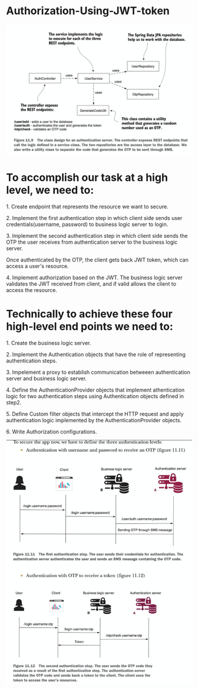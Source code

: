 # Authorization-Using-JWT-token
![first_image](/images/1.png)



<h1>To accomplish our task at a high level, we need to:</h1>
<p>1. Create endpoint that represents the resource we want to secure.</p>
<p>2. Implement the first authentication step in which client side sends user credentials(username, password) to business logic server to login.</p>
<p>3. Implement the second authentication step in which client side sends the OTP the user receives from authentication server to the business logic server.</p>
<p>Once authenticated by the OTP, the client gets back JWT token, which can access a user's resource.</p>
<p>4. Implement authorization based on the JWT. The business logic server validates the JWT received from client, and if valid allows the client to access the resource.</p>

<h1>Technically to achieve these four high-level end points we need to:</h1>
<p>1. Create the business logic server.</p>
<p>2. Implement the Authentication objects that have the role of representing authentication steps.</p>
<p>3. Impelement a proxy to establish communication betweeen authentication server and business logic server.</p>
<p>4. Define the AuthenticationProvider objects that implement athentication logic for two authentication steps using Authentication objects defined in step2. </p>
<p>5. Define Custom filter objects that intercept the HTTP request and apply authentication logic implemented by the AuthenticationProvider objects.</p>
<p>6. Write Authorization configurations.</p>

![first_image](/images/3.png)